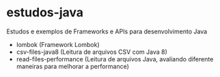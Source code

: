 # estudos-java

Estudos e exemplos de Frameworks e APIs para desenvolvimento Java

 - lombok (Framework Lombok)
 - csv-files-java8 (Leitura de arquivos CSV com Java 8)
 - read-files-performance (Leitura de arquivos Java, avaliando diferente maneiras para melhorar a performance)
